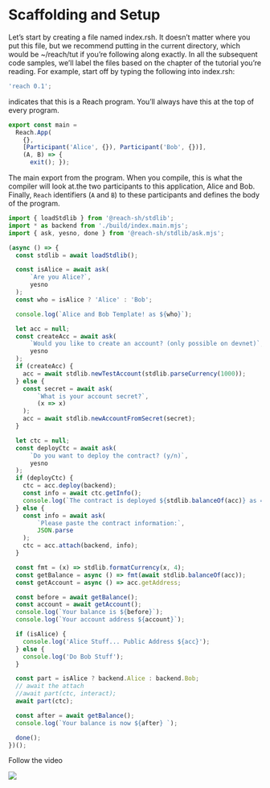 # Scaffolding and Setup

Let’s start by creating a file named index.rsh. It doesn’t matter where you put this file, but we recommend putting in the current directory, which would be ~/reach/tut if you’re following along exactly. In all the subsequent code samples, we’ll label the files based on the chapter of the tutorial you’re reading. For example, start off by typing the following into index.rsh:

```javascript
'reach 0.1';
```
indicates that this is a Reach program. You’ll always have this at the top of every program.
```javascript
export const main =
  Reach.App(
    {},
    [Participant('Alice', {}), Participant('Bob', {})],
    (A, B) => {
      exit(); });
```

The main export from the program. When you compile, this is what the compiler will look at.the two participants to this application, Alice and Bob. Finally, `Reach` identifiers (`A` and `B`) to these participants and defines the body of the program.

```javascript
import { loadStdlib } from '@reach-sh/stdlib';
import * as backend from './build/index.main.mjs';
import { ask, yesno, done } from '@reach-sh/stdlib/ask.mjs';

(async () => {
  const stdlib = await loadStdlib();

  const isAlice = await ask(
      `Are you Alice?`,
      yesno
  );
  const who = isAlice ? 'Alice' : 'Bob';

  console.log(`Alice and Bob Template! as ${who}`);

  let acc = null;
  const createAcc = await ask(
      `Would you like to create an account? (only possible on devnet)`,
      yesno
  );
  if (createAcc) {
    acc = await stdlib.newTestAccount(stdlib.parseCurrency(1000));
  } else {
    const secret = await ask(
        `What is your account secret?`,
        (x => x)
    );
    acc = await stdlib.newAccountFromSecret(secret);
  }

  let ctc = null;
  const deployCtc = await ask(
      `Do you want to deploy the contract? (y/n)`,
      yesno
  );
  if (deployCtc) {
    ctc = acc.deploy(backend);
    const info = await ctc.getInfo();
    console.log(`The contract is deployed ${stdlib.balanceOf(acc)} as = ${JSON.stringify(info)}`);
  } else {
    const info = await ask(
        `Please paste the contract information:`,
        JSON.parse
    );
    ctc = acc.attach(backend, info);
  }

  const fmt = (x) => stdlib.formatCurrency(x, 4);
  const getBalance = async () => fmt(await stdlib.balanceOf(acc));
  const getAccount = async () => acc.getAddress;

  const before = await getBalance();
  const account = await getAccount();
  console.log(`Your balance is ${before}`);
  console.log(`Your account address ${account}`);

  if (isAlice) {
    console.log('Alice Stuff... Public Address ${acc}');
  } else {
    console.log('Do Bob Stuff');
  }

  const part = isAlice ? backend.Alice : backend.Bob;
  // await the attach
  //await part(ctc, interact);
  await part(ctc);

  const after = await getBalance();
  console.log(`Your balance is now ${after} `);

  done();
})();
```


Follow the video

[![](http://img.youtube.com/vi/OhwIbyhBcLQ/0.jpg)](http://www.youtube.com/watch?v=OhwIbyhBcLQ "FullStack Blockchain dApp Development == 0")


